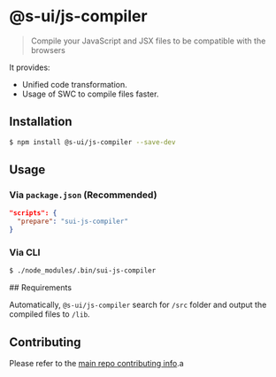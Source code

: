 # @s-ui/js-compiler

> Compile your JavaScript and JSX files to be compatible with the browsers

It provides:
* Unified code transformation.
* Usage of SWC to compile files faster.

## Installation

```sh
$ npm install @s-ui/js-compiler --save-dev
```

## Usage

### Via `package.json` (Recommended)

```json
"scripts": {
  "prepare": "sui-js-compiler"
}
```

### Via CLI

```sh
$ ./node_modules/.bin/sui-js-compiler
```

## Requirements

Automatically, `@s-ui/js-compiler` search for `/src` folder and output the compiled files to `/lib`.

## Contributing

Please refer to the [main repo contributing info](https://github.com/SUI-Components/sui/blob/master/CONTRIBUTING.md).a
